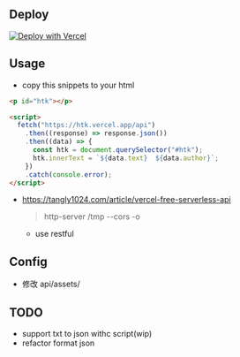 ## Deploy

<a href="https://vercel.com/new/clone?repository-url=https%3A%2F%2Fgithub.com%2Foeyoews%2Fhtk"><img src="https://vercel.com/button" alt="Deploy with Vercel"/></a>

## Usage

- copy this snippets to your html

```html
<p id="htk"></p>

<script>
  fetch("https://htk.vercel.app/api")
    .then((response) => response.json())
    .then((data) => {
      const htk = document.querySelector("#htk");
      htk.innerText = `${data.text}  ${data.author}`;
    })
    .catch(console.error);
</script>
```

- https://tangly1024.com/article/vercel-free-serverless-api

  > http-server /tmp --cors -o

  - use restful

## Config

- 修改 api/assets/

## TODO

- support txt to json withc script(wip)
- refactor format json

